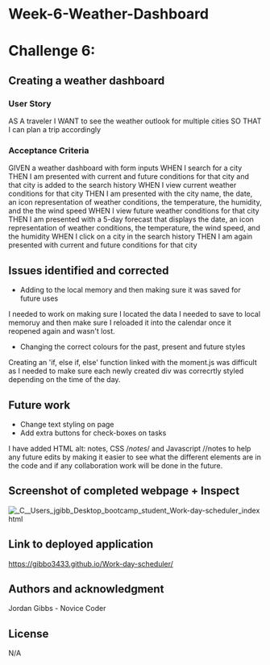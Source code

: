 # Week-6-Weather-Dashboard

# Challenge 6: 

## Creating a weather dashboard

### User Story

AS A traveler
I WANT to see the weather outlook for multiple cities
SO THAT I can plan a trip accordingly

### Acceptance Criteria

GIVEN a weather dashboard with form inputs
WHEN I search for a city
THEN I am presented with current and future conditions for that city and that city is added to the search history
WHEN I view current weather conditions for that city
THEN I am presented with the city name, the date, an icon representation of weather conditions, the temperature, the humidity, and the the wind speed
WHEN I view future weather conditions for that city
THEN I am presented with a 5-day forecast that displays the date, an icon representation of weather conditions, the temperature, the wind speed, and the humidity
WHEN I click on a city in the search history
THEN I am again presented with current and future conditions for that city

## Issues identified and corrected

- Adding to the local memory and then making sure it was saved for future uses

I needed to work on making sure I located the data I needed to save to local memoruy and then make sure I reloaded it into the calendar
once it reopened again and wasn't lost.

- Changing the correct colours for the past, present and future styles

Creating an 'if, else if, else' function linked with the moment.js was difficult as I needed to make sure each newly created div was correcrtly styled
depending on the time of the day.

## Future work

- Change text styling on page 
- Add extra buttons for check-boxes on tasks

I have added HTML alt: notes, CSS /*notes*/ and Javascript //notes to help any future edits by making it easier to see what the different elements are in the code and if any collaboration work will be done in the future. 

## Screenshot of completed webpage + Inspect

![_C__Users_jgibb_Desktop_bootcamp_student_Work-day-scheduler_index html](https://user-images.githubusercontent.com/113479774/198893790-baf5f61e-d5df-48a7-87ed-6d1d5bea203e.png)

## Link to deployed application

https://gibbo3433.github.io/Work-day-scheduler/

## Authors and acknowledgment

Jordan Gibbs - Novice Coder

## License
N/A
